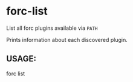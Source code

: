# forc-list
List all forc plugins available via `PATH`

Prints information about each discovered plugin.


## USAGE:
forc list